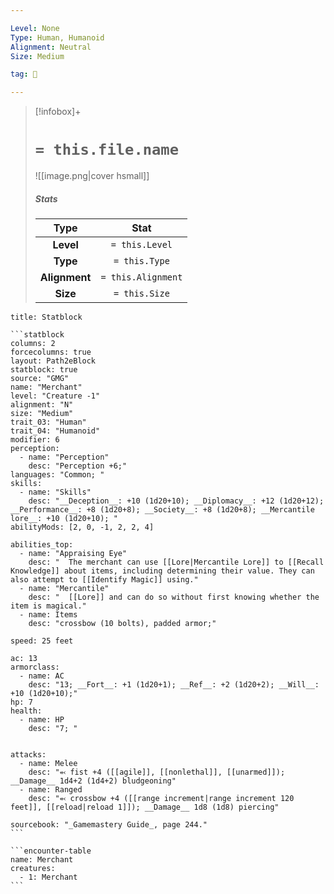```yaml
---

Level: None
Type: Human, Humanoid
Alignment: Neutral
Size: Medium

tag: 👹

---
```


> [!infobox]+
> #  `= this.file.name`
> ![[image.png|cover hsmall]]
> ##### Stats
> Type | Stat |
> :---:|:---:|
> **Level** | `= this.Level` |
> **Type** | `= this.Type` |
> **Alignment** | `= this.Alignment` |
> **Size** | `= this.Size` |



````ad-info
title: Statblock

```statblock
columns: 2
forcecolumns: true
layout: Path2eBlock
statblock: true
source: "GMG"
name: "Merchant"
level: "Creature -1"
alignment: "N"
size: "Medium"
trait_03: "Human"
trait_04: "Humanoid"
modifier: 6
perception:
  - name: "Perception"
    desc: "Perception +6;"
languages: "Common; "
skills:
  - name: "Skills"
    desc: "__Deception__: +10 (1d20+10); __Diplomacy__: +12 (1d20+12); __Performance__: +8 (1d20+8); __Society__: +8 (1d20+8); __Mercantile lore__: +10 (1d20+10); "
abilityMods: [2, 0, -1, 2, 2, 4]

abilities_top:
  - name: "Appraising Eye"
    desc: "  The merchant can use [[Lore|Mercantile Lore]] to [[Recall Knowledge]] about items, including determining their value. They can also attempt to [[Identify Magic]] using."
  - name: "Mercantile"
    desc: "  [[Lore]] and can do so without first knowing whether the item is magical."
  - name: Items
    desc: "crossbow (10 bolts), padded armor;"

speed: 25 feet

ac: 13
armorclass:
  - name: AC
    desc: "13; __Fort__: +1 (1d20+1); __Ref__: +2 (1d20+2); __Will__: +10 (1d20+10);"
hp: 7
health:
  - name: HP
    desc: "7; "


attacks:
  - name: Melee
    desc: "⬻ fist +4 ([[agile]], [[nonlethal]], [[unarmed]]); __Damage__ 1d4+2 (1d4+2) bludgeoning"
  - name: Ranged
    desc: "⬻ crossbow +4 ([[range increment|range increment 120 feet]], [[reload|reload 1]]); __Damage__ 1d8 (1d8) piercing"

sourcebook: "_Gamemastery Guide_, page 244."
```

```encounter-table
name: Merchant
creatures:
  - 1: Merchant
```

````


